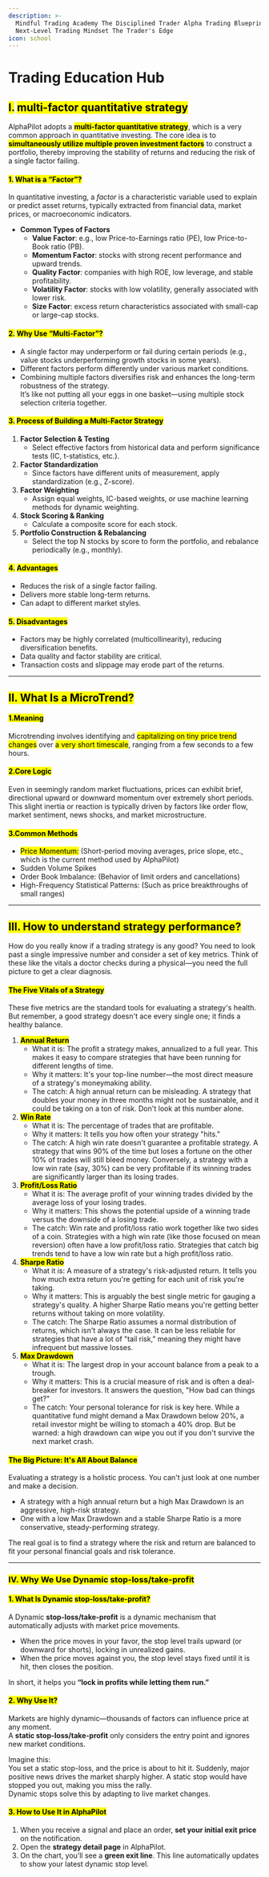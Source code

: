 ```yaml
---
description: >-
  Mindful Trading Academy The Disciplined Trader Alpha Trading Blueprint
  Next-Level Trading Mindset The Trader's Edge
icon: school
---
```


# Trading Education Hub

## <mark style="color:$success;">Ⅰ.</mark> <mark style="color:$success;"></mark><mark style="color:$success;">**multi-factor quantitative strategy**</mark>

AlphaPilot adopts a <mark style="color:$success;">**multi-factor quantitative strategy**</mark>, which is a very common approach in quantitative investing. The core idea is to <mark style="color:$success;">**simultaneously utilize multiple proven investment factors**</mark> to construct a portfolio, thereby improving the stability of returns and reducing the risk of a single factor failing.

#### <mark style="color:$success;">1.</mark> <mark style="color:$success;"></mark><mark style="color:$success;">**What is a “Factor”?**</mark>

In quantitative investing, a _factor_ is a characteristic variable used to explain or predict asset returns, typically extracted from financial data, market prices, or macroeconomic indicators.

* **Common Types of Factors**
  * **Value Factor**: e.g., low Price-to-Earnings ratio (PE), low Price-to-Book ratio (PB).
  * **Momentum Factor**: stocks with strong recent performance and upward trends.
  * **Quality Factor**: companies with high ROE, low leverage, and stable profitability.
  * **Volatility Factor**: stocks with low volatility, generally associated with lower risk.
  * **Size Factor**: excess return characteristics associated with small-cap or large-cap stocks.

#### <mark style="color:$success;">2.</mark> <mark style="color:$success;"></mark><mark style="color:$success;">**Why Use “Multi-Factor”?**</mark>

* A single factor may underperform or fail during certain periods (e.g., value stocks underperforming growth stocks in some years).
* Different factors perform differently under various market conditions.
* Combining multiple factors diversifies risk and enhances the long-term robustness of the strategy.\
  It’s like not putting all your eggs in one basket—using multiple stock selection criteria together.

#### <mark style="color:$success;">3.</mark> <mark style="color:$success;"></mark><mark style="color:$success;">**Process of Building a Multi-Factor Strategy**</mark>

1. **Factor Selection & Testing**
   * Select effective factors from historical data and perform significance tests (IC, t-statistics, etc.).
2. **Factor Standardization**
   * Since factors have different units of measurement, apply standardization (e.g., Z-score).
3. **Factor Weighting**
   * Assign equal weights, IC-based weights, or use machine learning methods for dynamic weighting.
4. **Stock Scoring & Ranking**
   * Calculate a composite score for each stock.
5. **Portfolio Construction & Rebalancing**
   * Select the top N stocks by score to form the portfolio, and rebalance periodically (e.g., monthly).

#### <mark style="color:$success;">4.</mark> <mark style="color:$success;"></mark><mark style="color:$success;">**Advantages**</mark>

* Reduces the risk of a single factor failing.
* Delivers more stable long-term returns.
* Can adapt to different market styles.

#### <mark style="color:$success;">5.</mark> <mark style="color:$success;"></mark><mark style="color:$success;">**Disadvantages**</mark>

* Factors may be highly correlated (multicollinearity), reducing diversification benefits.
* Data quality and factor stability are critical.
* Transaction costs and slippage may erode part of the returns.



***

## <mark style="color:$success;">II. What Is a MicroTrend?</mark>

#### <mark style="color:$success;">1.Meaning</mark>

Microtrending involves identifying and <mark style="color:$success;">capitalizing on tiny price trend changes</mark> over <mark style="color:$success;">a very short timescale</mark>, ranging from a few seconds to a few hours.

#### <mark style="color:$success;">2.Core Logic</mark>

Even in seemingly random market fluctuations, prices can exhibit brief, directional upward or downward momentum over extremely short periods. This slight inertia or reaction is typically driven by factors like order flow, market sentiment, news shocks, and market microstructure.

#### <mark style="color:$success;">3.Common Methods</mark>

* <mark style="color:$success;">Price Momentum:</mark> (Short-period moving averages, price slope, etc., which is the current method used by AlphaPilot)
* Sudden Volume Spikes
* Order Book Imbalance: (Behavior of limit orders and cancellations)
* High-Frequency Statistical Patterns: (Such as price breakthroughs of small ranges)

***

## <mark style="color:$success;">Ⅲ. How to understand strategy performance?</mark>

How do you really know if a trading strategy is any good? You need to look past a single impressive number and consider a set of key metrics. Think of these like the vitals a doctor checks during a physical—you need the full picture to get a clear diagnosis.

#### <mark style="color:$success;">The Five Vitals of a Strategy</mark>

These five metrics are the standard tools for evaluating a strategy's health. But remember, a good strategy doesn't ace every single one; it finds a healthy balance.

1. <mark style="color:$success;">**Annual Return**</mark>
   * What it is: The profit a strategy makes, annualized to a full year. This makes it easy to compare strategies that have been running for different lengths of time.
   * Why it matters: It's your top-line number—the most direct measure of a strategy's moneymaking ability.
   * The catch: A high annual return can be misleading. A strategy that doubles your money in three months might not be sustainable, and it could be taking on a ton of risk. Don't look at this number alone.
2. <mark style="color:$success;">**Win Rate**</mark>
   * What it is: The percentage of trades that are profitable.
   * Why it matters: It tells you how often your strategy "hits."
   * The catch: A high win rate doesn't guarantee a profitable strategy. A strategy that wins 90% of the time but loses a fortune on the other 10% of trades will still bleed money. Conversely, a strategy with a low win rate (say, 30%) can be very profitable if its winning trades are significantly larger than its losing trades.
3. <mark style="color:$success;">**Profit/Loss Ratio**</mark>
   * What it is: The average profit of your winning trades divided by the average loss of your losing trades.
   * Why it matters: This shows the potential upside of a winning trade versus the downside of a losing trade.
   * The catch: Win rate and profit/loss ratio work together like two sides of a coin. Strategies with a high win rate (like those focused on mean reversion) often have a low profit/loss ratio. Strategies that catch big trends tend to have a low win rate but a high profit/loss ratio.
4. <mark style="color:$success;">**Sharpe Ratio**</mark>
   * What it is: A measure of a strategy's risk-adjusted return. It tells you how much extra return you're getting for each unit of risk you're taking.
   * Why it matters: This is arguably the best single metric for gauging a strategy's quality. A higher Sharpe Ratio means you're getting better returns without taking on more volatility.
   * The catch: The Sharpe Ratio assumes a normal distribution of returns, which isn't always the case. It can be less reliable for strategies that have a lot of "tail risk," meaning they might have infrequent but massive losses.
5. <mark style="color:$success;">**Max Drawdown**</mark>
   * What it is: The largest drop in your account balance from a peak to a trough.
   * Why it matters: This is a crucial measure of risk and is often a deal-breaker for investors. It answers the question, "How bad can things get?"
   * The catch: Your personal tolerance for risk is key here. While a quantitative fund might demand a Max Drawdown below 20%, a retail investor might be willing to stomach a 40% drop. But be warned: a high drawdown can wipe you out if you don't survive the next market crash.

#### <mark style="color:$success;">The Big Picture: It's All About Balance</mark>

Evaluating a strategy is a holistic process. You can't just look at one number and make a decision.

* A strategy with a high annual return but a high Max Drawdown is an aggressive, high-risk strategy.
* One with a low Max Drawdown and a stable Sharpe Ratio is a more conservative, steady-performing strategy.

The real goal is to find a strategy where the risk and return are balanced to fit your personal financial goals and risk tolerance.

***

### <mark style="color:$success;">IV. Why We Use Dynamic</mark> <mark style="color:$success;"></mark><mark style="color:$success;">**stop-loss/take-profit**</mark>

#### <mark style="color:$success;">1. What Is Dynamic</mark> <mark style="color:$success;"></mark><mark style="color:$success;">**stop-loss/take-profit**</mark><mark style="color:$success;">?</mark>

A Dynamic **stop-loss/take-profit** is a dynamic mechanism that automatically adjusts with market price movements.

* When the price moves in your favor, the stop level trails upward (or downward for shorts), locking in unrealized gains.
* When the price moves against you, the stop level stays fixed until it is hit, then closes the position.

In short, it helps you **“lock in profits while letting them run.”**

#### <mark style="color:$success;">2. Why Use It?</mark>

Markets are highly dynamic—thousands of factors can influence price at any moment.\
A **static stop-loss/take-profit** only considers the entry point and ignores new market conditions.

Imagine this:\
You set a static stop-loss, and the price is about to hit it. Suddenly, major positive news drives the market sharply higher. A static stop would have stopped you out, making you miss the rally.\
Dynamic stops solve this by adapting to live market changes.

#### <mark style="color:$success;">3. How to Use It in AlphaPilot</mark>

1. When you receive a signal and place an order, **set your initial exit price** on the notification.
2. Open the **strategy detail page** in AlphaPilot.
3. On the chart, you’ll see a **green exit line**. This line automatically updates to show your latest dynamic stop level.

<figure><img src="../.gitbook/assets/image.png" alt=""><figcaption></figcaption></figure>

